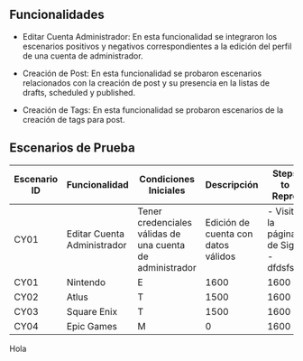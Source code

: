 ## Funcionalidades

- Editar Cuenta Administrador: En esta funcionalidad se integraron los escenarios positivos y negativos correspondientes a la edición del perfil de una cuenta de administrador. 

- Creación de Post: En esta funcionalidad se probaron escenarios relacionados con la creación de post y su presencia en la listas de drafts, scheduled y published. 

- Creación de Tags: En esta funcionalidad se probaron escenarios de la creación de tags para post.



## Escenarios de Prueba


| Escenario ID | Funcionalidad | Condiciones Iniciales | Descripción| Steps to Repro |Resultados Esperados|Tipo de Prueba| 
|--------------|---------------|-----------------------|------------|----------------|--------------------|--------------|
| CY01 | Editar Cuenta Administrador | Tener credenciales válidas de una cuenta de administrador |Edición de cuenta con datos válidos| - Visitar la página de SigIn - dfdsfsdf|Resultados Esperados|Tipo de Prueba|
| CY01 | Nintendo    | E             | 1600         |1600         |1600         |
| CY02        | Atlus       | T             | 1500         |1600         |1600         |
| CY03| Square Enix | T             | 1500         |1600         |1600         |
| CY04          | Epic Games  | M             | 0            |1600         |1600         |

Hola 

